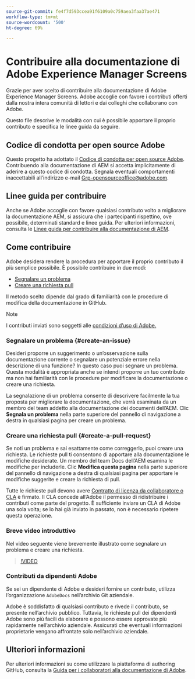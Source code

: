 ```yaml
---
source-git-commit: fe4f7d593ccea91f6109a0c759aea3faa37ae471
workflow-type: tm+mt
source-wordcount: '500'
ht-degree: 69%

---
```

# Contribuire alla documentazione di Adobe Experience Manager Screens

Grazie per aver scelto di contribuire alla documentazione di Adobe Experience Manager Screens. Adobe accoglie con favore i contributi offerti dalla nostra intera comunità di lettori e dai colleghi che collaborano con Adobe.

Questo file descrive le modalità con cui è possibile apportare il proprio contributo e specifica le linee guida da seguire.

## Codice di condotta per open source Adobe

Questo progetto ha adottato il [Codice di condotta per open source Adobe](code-of-conduct.md). Contribuendo alla documentazione di AEM si accetta implicitamente di aderire a questo codice di condotta. Segnala eventuali comportamenti inaccettabili all’indirizzo e-mail [Grp-opensourceoffice@adobe.com](mailto:Grp-opensourceoffice@adobe.com).

## Linee guida per contribuire

Anche se Adobe accoglie con favore qualsiasi contributo volto a migliorare la documentazione AEM, si assicura che i partecipanti rispettino, ove possibile, determinati standard e linee guida. Per ulteriori informazioni, consulta le [Linee guida per contribuire alla documentazione di AEM](guidelines.md).

## Come contribuire

Adobe desidera rendere la procedura per apportare il proprio contributo il più semplice possibile. È possibile contribuire in due modi:

* [Segnalare un problema](#create-an-issue)
* [Creare una richiesta pull](#create-a-pull-request)

Il metodo scelto dipende dal grado di familiarità con le procedure di modifica della documentazione in GitHub.

>[!NOTE]
>
>I contributi inviati sono soggetti alle [condizioni d’uso di Adobe.](https://www.adobe.com/it/legal/terms.html)

### Segnalare un problema {#create-an-issue}

Desideri proporre un suggerimento o un’osservazione sulla documentazione corrente o segnalare un potenziale errore nella descrizione di una funzione? In questo caso puoi segnare un problema. Questa modalità è appropriata anche se intendi proporre un tuo contributo ma non hai familiarità con le procedure per modificare la documentazione o creare una richiesta.

La segnalazione di un problema consente di descrivere facilmente la tua proposta per migliorare la documentazione, che verrà esaminata da un membro del team addetto alla documentazione dei documenti dell’AEM. Clic **Segnala un problema** nella parte superiore del pannello di navigazione a destra in qualsiasi pagina per creare un problema.

### Creare una richiesta pull {#create-a-pull-request}

Se noti un problema e sai esattamente come correggerlo, puoi creare una richiesta. Le richieste pull ti consentono di apportare alla documentazione le modifiche desiderate. Un membro del team Docs dell’AEM esamina le modifiche per includerle. Clic **Modifica questa pagina** nella parte superiore del pannello di navigazione a destra di qualsiasi pagina per apportare le modifiche suggerite e creare la richiesta di pull.

Tutte le richieste pull devono avere [Contratto di licenza da collaboratore o CLA](https://opensource.adobe.com/cla.html) è firmato. Il CLA concede all’Adobe il permesso di ridistribuire i contributi come parte del progetto. È sufficiente inviare un CLA di Adobe una sola volta; se lo hai già inviato in passato, non è necessario ripetere questa operazione.

### Breve video introduttivo

Nel video seguente viene brevemente illustrato come segnalare un problema e creare una richiesta.

>[!VIDEO](https://video.tv.adobe.com/v/27069)

### Contributi da dipendenti Adobe

Se sei un dipendente di Adobe e desideri fornire un contributo, utilizza l’organizzazione `AdobeDocs` nell’archivio Git aziendale.

Adobe è soddisfatto di qualsiasi contributo e rivede il contributo, se presente nell’archivio pubblico. Tuttavia, le richieste pull dei dipendenti Adobe sono più facili da elaborare e possono essere approvate più rapidamente nell’archivio aziendale. Assicurati che eventuali informazioni proprietarie vengano affrontate solo nell’archivio aziendale.

## Ulteriori informazioni

Per ulteriori informazioni su come utilizzare la piattaforma di authoring GitHub, consulta la [Guida per i collaboratori alla documentazione di Adobe](https://experienceleague.adobe.com/it/docs/contributor/contributor-guide/introduction).
